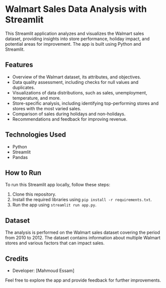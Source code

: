 # Walmart Sales Data Analysis with Streamlit

This Streamlit application analyzes and visualizes the Walmart sales dataset, providing insights into store performance, holiday impact, and potential areas for improvement. The app is built using Python and Streamlit.

## Features

- Overview of the Walmart dataset, its attributes, and objectives.
- Data quality assessment, including checks for null values and duplicates.
- Visualizations of data distributions, such as sales, unemployment, temperature, and more.
- Store-specific analysis, including identifying top-performing stores and stores with the most varied sales.
- Comparison of sales during holidays and non-holidays.
- Recommendations and feedback for improving revenue.

## Technologies Used

- Python
- Streamlit
- Pandas

## How to Run

To run this Streamlit app locally, follow these steps:

1. Clone this repository.
2. Install the required libraries using `pip install -r requirements.txt`.
3. Run the app using `streamlit run app.py`.

## Dataset

The analysis is performed on the Walmart sales dataset covering the period from 2010 to 2012. The dataset contains information about multiple Walmart stores and various factors that can impact sales.

## Credits

- Developer: [Mahmoud Essam]

Feel free to explore the app and provide feedback for further improvements.

